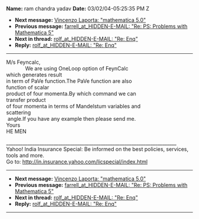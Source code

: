 **Name:** ram chandra yadav
**Date:** 03/02/04-05:25:35 PM Z

  - **Next message:** [Vincenzo Laporta: "mathematica 5.0"](0179.html)
  - **Previous message:** [farrell_at_HIDDEN-E-MAIL: "Re: PS: Problems with
    Mathematica 5"](0177.html)
  - **Next in thread:** [rolf_at_HIDDEN-E-MAIL: "Re: Enq"](0007.html)
  - **Reply:** [rolf_at_HIDDEN-E-MAIL: "Re: Enq"](0007.html)

-----

M/s Feyncalc,  
             We are using OneLoop option of FeynCalc  
which generates result  
in term of PaVe function.The PaVe function are also  
function of scalar  
product of four momenta.By which command we can  
transfer product  
of four momenta in terms of Mandelstum variables and  
scattering  
 angle.If you have any example then please send me.  
Yours  
HE MEN  

\_\_\_\_\_\_\_\_\_\_\_\_\_\_\_\_\_\_\_\_\_\_\_\_\_\_\_\_\_\_\_\_\_\_\_\_\_\_\_\_\_\_\_\_\_\_\_\_\_\_\_\_\_\_\_\_\_\_\_\_\_\_\_\_\_\_\_\_\_\_\_\_  
Yahoo\! India Insurance Special: Be informed on the best policies,
services, tools and more.  
Go to: <http://in.insurance.yahoo.com/licspecial/index.html>  

-----

  - **Next message:** [Vincenzo Laporta: "mathematica 5.0"](0179.html)
  - **Previous message:** [farrell_at_HIDDEN-E-MAIL: "Re: PS: Problems with
    Mathematica 5"](0177.html)
  - **Next in thread:** [rolf_at_HIDDEN-E-MAIL: "Re: Enq"](0007.html)
  - **Reply:** [rolf_at_HIDDEN-E-MAIL: "Re: Enq"](0007.html)

-----

